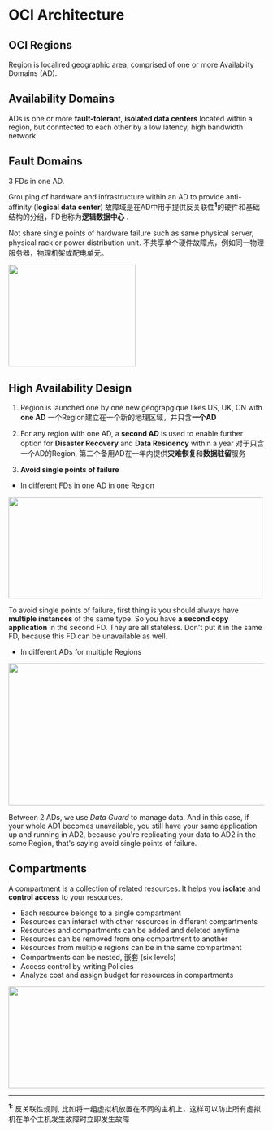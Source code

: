 # OCI Architecture

## OCI Regions

Region is localired geographic area, comprised of one or more Availablity Domains (AD).

## Availability Domains

ADs is one or more **fault-tolerant**, **isolated data centers** located within a region, but conntected to each other by a low latency, high bandwidth network.

## Fault Domains

3 FDs in one AD.

Grouping of hardware and infrastructure within an AD to provide anti-affinity (**logical data center**)
故障域是在AD中用于提供反关联性<sup>**1**</sup>的硬件和基础结构的分组，FD也称为**逻辑数据中心** . 

Not share single points of hardware failure such as same physical server, physical rack or power distribution unit.
不共享单个硬件故障点，例如同一物理服务器，物理机架或配电单元。

<img src="https://imgur.com/QQelQ8L.png" width="250" height="200">

## High Availability Design

1. Region is launched one by one new geograpgique likes US, UK, CN with **one AD**
一个Region建立在一个新的地理区域，并只含**一个AD**

2. For any region with one AD, a **second AD** is used to enable further option for **Disaster Recovery** and **Data Residency** within a year
对于只含一个AD的Region, 第二个备用AD在一年内提供**灾难恢复**和**数据驻留**服务

3. **Avoid single points of failure**

-  In different FDs in one AD in one Region

<img src="https://imgur.com/T6lBG4V.png)" width="500" height="200">

To avoid single points of failure,  first  thing is you should always have **multiple  instances** of the same type. So you have **a second copy  application** in the second FD. They are all stateless.
Don't put it in the same FD, because this FD can be unavailable as well.

- In different ADs for multiple Regions

<img src="https://imgur.com/J5HdS0V.png)" width="700" height="280">

Between 2 ADs, we use *Data Guard* to manage data. And in this case, if your whole AD1 becomes unavailable, you still have your same application up and running in AD2, because you're replicating your data to AD2 in the same Region, that's saying avoid single points of failure.

## Compartments

A compartment is a  collection of related resources. It helps you **isolate** and **control access** to your resources.

- Each resource belongs to a single compartment
- Resources can interact with other resources in different compartments
- Resources and compartments can be added and deleted anytime
- Resources can be removed from one compartment to another
- Resources from multiple regions can be in the same compartment
- Compartments can be nested, 嵌套 (six levels)
- Access control by writing Policies
- Analyze cost and assign budget for resources in compartments
	
<img src="https://imgur.com/HYDAFmi.png)" width="700" height="200">



---
<sup>**1:**</sup> 反关联性规则, 比如将一组虚拟机放置在不同的主机上，这样可以防止所有虚拟机在单个主机发生故障时立即发生故障
